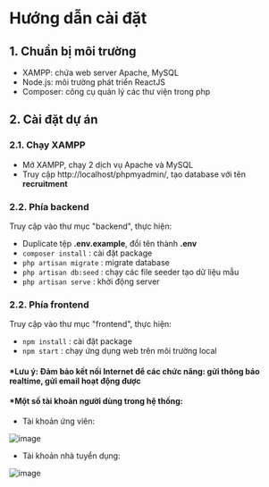 # Hướng dẫn cài đặt

## 1. Chuẩn bị môi trường
- XAMPP: chứa web server Apache, MySQL
- Node.js: môi trường phát triển ReactJS
- Composer: công cụ quản lý các thư viện trong php

## 2. Cài đặt dự án
### 2.1. Chạy XAMPP
- Mở XAMPP, chạy 2 dịch vụ Apache và MySQL
- Truy cập http://localhost/phpmyadmin/, tạo database với tên **recruitment**
### 2.2. Phía backend
Truy cập vào thư mục "backend", thực hiện:
- Duplicate tệp **.env.example**, đổi tên thành **.env**
- `composer install` : cài đặt package
- `php artisan migrate` : migrate database 
- `php artisan db:seed` : chạy các file seeder tạo dữ liệu mẫu
- `php artisan serve` : khởi động server

### 2.2. Phía frontend
Truy cập vào thư mục "frontend", thực hiện:
- `npm install` : cài đặt package
- `npm start` : chạy ứng dụng web trên môi trường local

#### *Lưu ý: Đảm bảo kết nối Internet để các chức năng: gửi thông báo realtime, gửi email hoạt động được
#### *Một số tài khoản người dùng trong hệ thống:
- Tài khoản ứng viên:

![image](https://github.com/tranphu033/recruitment_web/assets/82558208/3b8592a9-5e2e-4e0b-8f43-8cdb90bc1205)
- Tài khoản nhà tuyển dụng:

![image](https://github.com/tranphu033/recruitment_web/assets/82558208/6687be99-c018-4998-b64c-c85f5ae3d118)



